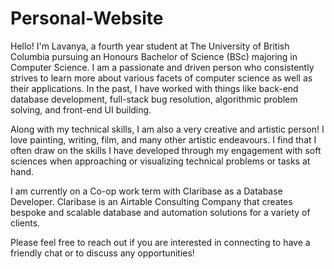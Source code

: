 # Personal-Website

Hello! I'm Lavanya, a fourth year student at The University of British Columbia pursuing an Honours Bachelor of Science (BSc) majoring in Computer Science. I am a passionate and driven person who consistently strives to learn more about various facets of computer science as well as their applications. In the past, I have worked with things like back-end database development, full-stack bug resolution, algorithmic problem solving, and front-end UI building.

Along with my technical skills, I am also a very creative and artistic person! I love painting, writing, film, and many other artistic endeavours. I find that I often draw on the skills I have developed through my engagement with soft sciences when approaching or visualizing technical problems or tasks at hand. 

I am currently on a Co-op work term with Claribase as a Database Developer. Claribase is an Airtable Consulting Company that creates bespoke and scalable database and automation solutions for a variety of clients. 

Please feel free to reach out if you are interested in connecting to have a friendly chat or to discuss any opportunities!
